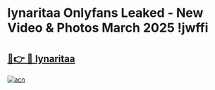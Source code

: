 # lynaritaa Onlyfans Leaked - New Video & Photos March 2025 !jwffi

# <h2><a href="https://p6w5e2.iuczelnia.edu.pl?title=lynaritaa&ref=jwffi">🔗👉 🔴 lynaritaa</a></h2>

[![acn](https://github.com/user-attachments/assets/0f9c940e-d8b0-45ae-aac7-cd30a18b3e1c)](https://p6w5e2.iuczelnia.edu.pl?title=lynaritaa&ref=jwffi)

